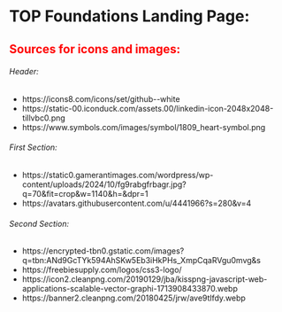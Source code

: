 <h1>TOP Foundations Landing Page: </h1>

<h2 style="color: red">Sources for icons and images:</h2>

<h6>Header:</h4>
<ul>
  <li>https://icons8.com/icons/set/github--white</li>
  <li>https://static-00.iconduck.com/assets.00/linkedin-icon-2048x2048-tillvbc0.png</li>
  <li>https://www.symbols.com/images/symbol/1809_heart-symbol.png</li>
</ul>

<h6>First Section:</h4>
<ul>
  <li>https://static0.gamerantimages.com/wordpress/wp-content/uploads/2024/10/fg9rabgfrbagr.jpg?q=70&fit=crop&w=1140&h=&dpr=1</li>
  <li>https://avatars.githubusercontent.com/u/4441966?s=280&v=4</li>
</ul>

<h6>Second Section:</h6>
<ul>
  <li>https://encrypted-tbn0.gstatic.com/images?q=tbn:ANd9GcTYk594AhSKw5Eb3iHkPHs_XmpCqaRVgu0mvg&s</li>
  <li>https://freebiesupply.com/logos/css3-logo/</li>
  <li>https://icon2.cleanpng.com/20190129/jba/kisspng-javascript-web-applications-scalable-vector-graphi-1713908433870.webp</li>
  <li>https://banner2.cleanpng.com/20180425/jrw/ave9tlfdy.webp</li>
</ul>



